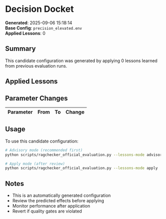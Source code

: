 # Decision Docket

**Generated**: 2025-09-06 15:18:14  
**Base Config**: `precision_elevated.env`  
**Applied Lessons**: 0

## Summary

This candidate configuration was generated by applying 0 lessons learned from previous evaluation runs.

## Applied Lessons

## Parameter Changes

| Parameter | From | To | Change |
|-----------|------|----|---------|

## Usage

To use this candidate configuration:

```bash
# Advisory mode (recommended first)
python scripts/ragchecker_official_evaluation.py --lessons-mode advisory

# Apply mode (after review)
python scripts/ragchecker_official_evaluation.py --lessons-mode apply
```

## Notes

- This is an automatically generated configuration
- Review the predicted effects before applying
- Monitor performance after application
- Revert if quality gates are violated
